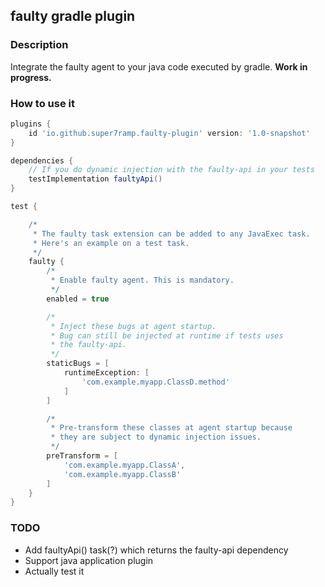 ## faulty gradle plugin

### Description

Integrate the faulty agent to your java code executed by gradle. **Work in progress.**

### How to use it

```gradle
plugins {
    id 'io.github.super7ramp.faulty-plugin' version: '1.0-snapshot'
}

dependencies {
    // If you do dynamic injection with the faulty-api in your tests 
    testImplementation faultyApi()
}

test {

    /*
     * The faulty task extension can be added to any JavaExec task.
     * Here's an example on a test task.
     */
    faulty {
        /*
         * Enable faulty agent. This is mandatory.
         */
        enabled = true

        /*
         * Inject these bugs at agent startup.
         * Bug can still be injected at runtime if tests uses
         * the faulty-api.
         */ 
        staticBugs = [
            runtimeException: [
                'com.example.myapp.ClassD.method'
            ]
        ]

        /*
         * Pre-transform these classes at agent startup because
         * they are subject to dynamic injection issues.
         */
        preTransform = [
            'com.example.myapp.ClassA',
            'com.example.myapp.ClassB'
        ]
    }
}
```

### TODO

* Add faultyApi() task(?) which returns the faulty-api dependency
* Support java application plugin
* Actually test it